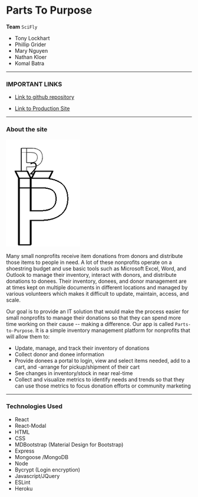 # Parts To Purpose

**Team** `SciFly`

- Tony Lockhart
- Phillip Grider
- Mary Nguyen
- Nathan Kloer
- Komal Batra

---
### IMPORTANT LINKS
* [Link to github repository](https://github.com/NathanKloer/SciFly.git)

* [Link to Production Site](https://parts-to-purpose.herokuapp.com/)

---
### **About the site**

![P2P](client/public/img/p2p.png)

Many small nonprofits receive item donations from donors and distribute those items to people in need. A lot of these nonprofits operate on a shoestring budget and use basic tools such as Microsoft Excel, Word, and Outlook to manage their inventory, interact with donors, and distribute donations to donees. Their inventory, donees, and donor management are at times kept on multiple documents in different locations and managed by various volunteers which makes it difficult to update, maintain, access, and scale.

Our goal is to provide an IT solution that would make the process easier for small nonprofits to manage their donations so that they can spend more time working on their cause -- making a difference. Our app is called `Parts-to-Purpose`.  It is a simple inventory management platform for nonprofits that will allow them to:
- Update, manage, and track their inventory of donations
- Collect donor and donee information
- Provide donees a portal to login, view and select items needed, add to a cart, and -arrange for pickup/shipment of their cart
- See changes in inventory/stock in near real-time
- Collect and visualize metrics to identify needs and trends so that they can use those metrics to focus donation efforts or community marketing

---
### **Technologies Used**

- React
- React-Modal
- HTML
- CSS
- MDBootstrap (Material Design for Bootstrap)
- Express
- Mongoose /MongoDB
- Node
- Bycrypt (Login encryption)
- Javascript/JQuery
- ESLint
- Heroku
